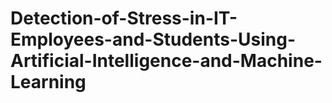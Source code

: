 # Detection-of-Stress-in-IT-Employees-and-Students-Using-Artificial-Intelligence-and-Machine-Learning